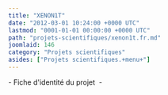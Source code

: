 ```yaml
---
title: "XENON1T"
date: "2012-03-01 10:24:00 +0000 UTC"
lastmod: "0001-01-01 00:00:00 +0000 UTC"
path: "projets-scientifiques/xenon1t.fr.md"
joomlaid: 146
category: "Projets scientifiques"
asides: ["Projets scientifiques.+menu+"]
---
```

\- Fiche d'identité du projet  -
